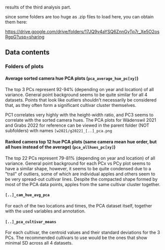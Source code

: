 results of the third analysis part.

since some folders are too huge as .zip files to load here, you can obtain them here:

https://drive.google.com/drive/folders/17JQ9v4aYSQ6ZnnGyTp7r_Xe5O2osRgpG?usp=sharing

## Data contents

### Folders of plots

#### Average sorted camera hue PCA plots (`pca_average_hue_pc[xy]`)

The top 3 PCs represent 92-94% (depending on year and location) of all variance. General point background seems to be quite similar for all 4 datasets. Points that look like outliers shouldn't necessarily be considered that, as they often form a significant cultivar cluster themselves.

PC1 correlates very highly with the height-width ratio, and PC3 seems to correlate with the sorted camera hues. The PCA plots for Wädenswil 2021 and Grabs 2022 for reference can be viewed in the parent folder (NOT subfolders) with names `[w2021/g2022]_[..]_pca.png`

#### Ranked camera top 12 hue PCA plots (same camera mean hue order, but all hues instead of the average) (`pca_allhues_pc[xy]`)

The top 22 PCs represent 79-81% (depending on year and location) of all variance. General point background for each PCx vs PCy plot seems to have a similar shape, however, it seems to be quite condensed due to a "trail" of outliers, some of which are individual apples and others seem to be very spread-out cultivar lines. Despite the compacted shape formed by most of the PCA data points, apples from the same cultivar cluster together.

#### `[..]_cam_hue_avg_pca`

For each of the two locations and times, the PCA dataset itself, together with the used variables and annotation.

#### `[..]_pca_cultivar_means`

For each cultivar, the centroid values and their standard deviations for the 3 PCs. The recommended cultivars to use would be the ones that show minimal SD across all 4 datasets.
